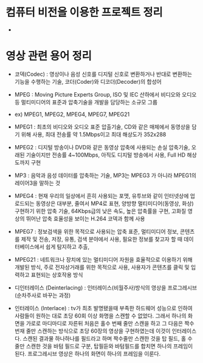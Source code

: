 # 컴퓨터 비전을 이용한 프로젝트 정리
- 

# 영상 관련 용어 정리
- 코덱(Codec) : 영상이나 음성 신호를 디지털 신호로 변환하거나 반대로 변환하는 기능을 수행하는 기술, 코더(Coder)와 디코더(Decoder)의 합성어
- MPEG : Moving Picture Experts Group, ISO 및 IEC 산하에서 비디오와 오디오 등 멀티미디어의 표준과 압축기술을 개발을 담당하는 소규모 그룹 
- ex) MPEG1, MPEG2, MPEG4, MPEG7, MPEG21
- MPEG1 : 최초의 비디오와 오디오 표준 압출기술, CD와 같은 매체에서 동영상을 담기 위해 사용, 최대 전송률 약 1.5Mbps이고 최대 해상도가 352x288
- MPEG2 : 디지털 방송이나 DVD와 같은 동영상 압축에 사용되는 손실 압축기술, 오래된 기술이지만 전송률 4~100Mbps, 아직도 디지털 방송에서 사용, Full HD 해상도까지 구현
- MP3 : 음악과 음성 데이터를 압축하는 기술, MP3는 MPEG3 가 아니라 MPEG1의 레이어3을 말하는 것
- MPEG4 : 현재 우리의 일상에서 흔히 사용되는 포맷, 유투브와 같이 인터넷상에 업로드되는 동영상은 대부분, 줄여서 MP4로 표현, 양방향 멀티미디어(동영상, 화상)구현하기 위한 압축 기술, 64Kbps급의 낮은 속도, 높은 압축률을 구현, 고화질 영상의 뛰어난 압축 효율성을 보이는 H.264 코덱과 함께 사용
- MPEG7 : 정보검색을 위한 목적으로 사용되는 압축 표준, 멀티미디어 정보, 콘텐츠를 제작 및 전송, 저장, 유통, 검색 분야에서 사용, 필요한 정보를 찾고자 할 때 데이터베이스에서 쉽게 탐지하고 추출, 
- MPEG21 : 네트워크나 장치에 있는 멀티미디어 자원을 효율적으로 이용하기 위해 개발된 방식, 주로 전자상거래를 위한 목적으로 사용, 사용자가 콘텐츠를 클릭 및 입력하고 표현되는 상호작용 방식 

- 디인터레이스 (Deinterlacing) : 인터레이스(비월주사)방식의 영상을 프로그레시브(순차주사로 바꾸는 과정)
- 인터레이스 (Interlace) : tv가 최초 발명됐을때 부족한 하드웨어 성능으로 인하여 사람들이 원하는 대로 초당 60회 이상 화명을 스캔할 수 없었다. 그래서 하나의 화면을 가로로 마디마디로 자른뒤 처음은 홀수 번째 줄만 스캔을 하고 그 다음은 짝수 번재 줄만 스캔하는 방식으로 초당 60장의 영상을 구현하였는데 이것이 인터레이스다. 스캔된 결과물 하나하나를 필드라고 하며 짝수줄만 스캔한 것을 탑 필드, 홀 수 줄만 스캔한 것을 바텀 필드로 구분, 탑필듣와 바텀필드를 합치면 하나의 프레임이 된다. 프로그레시브 영상은 하나의 화면이 하나의 프레임을 이룬다.